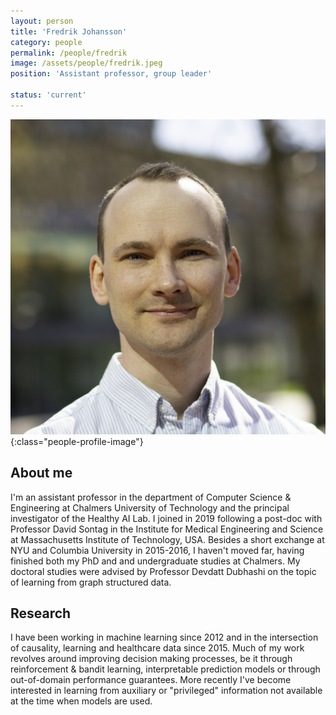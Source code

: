 ```yaml
---
layout: person
title: 'Fredrik Johansson'
category: people
permalink: /people/fredrik
image: /assets/people/fredrik.jpeg
position: 'Assistant professor, group leader'

status: 'current'
---
```


![Fredrik](/assets/people/fredrik.jpeg){:class="people-profile-image"}

## About me

I'm an assistant professor in the department of Computer Science & Engineering at Chalmers University of Technology and the principal investigator of the Healthy AI Lab. I joined in 2019 following a post-doc with Professor David Sontag in the Institute for Medical Engineering and Science at Massachusetts Institute of Technology, USA. Besides a short exchange at NYU and Columbia University in 2015-2016, I haven't moved far, having finished both my PhD and and undergraduate studies at Chalmers. My doctoral studies were advised by Professor Devdatt Dubhashi on the topic of learning from graph structured data.

## Research

I have been working in machine learning since 2012 and in the intersection of causality, learning and healthcare data since 2015. Much of my work revolves around improving decision making processes, be it through reinforcement & bandit learning, interpretable prediction models or through out-of-domain performance guarantees. More recently I've become interested in learning from auxiliary or "privileged" information not available at the time when models are used. 
